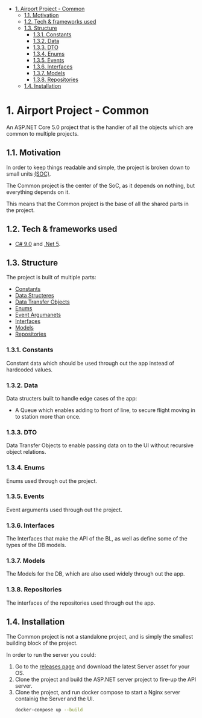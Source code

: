 - [1. Airport Project - Common](#1-airport-project---common)
  - [1.1. Motivation](#11-motivation)
  - [1.2. Tech & frameworks used](#12-tech--frameworks-used)
  - [1.3. Structure](#13-structure)
    - [1.3.1. Constants](#131-constants)
    - [1.3.2. Data](#132-data)
    - [1.3.3. DTO](#133-dto)
    - [1.3.4. Enums](#134-enums)
    - [1.3.5. Events](#135-events)
    - [1.3.6. Interfaces](#136-interfaces)
    - [1.3.7. Models](#137-models)
    - [1.3.8. Repositories](#138-repositories)
  - [1.4. Installation](#14-installation)

# 1. Airport Project - Common

An ASP.NET Core 5.0 project that is the handler of all the objects which are common to multiple projects.

## 1.1. Motivation

In order to keep things readable and simple, the project is broken down to small units [(SOC)](https://en.wikipedia.org/wiki/Separation_of_concerns).

The Common project is the center of the SoC, as it depends on nothing, but everything depends on it.

This means that the Common project is the base of all the shared parts in the project.

## 1.2. Tech & frameworks used

-   [C# 9.0](https://docs.microsoft.com/en-us/dotnet/csharp/whats-new/csharp-9) and [.Net 5](https://github.com/dotnet/core/tree/master/release-notes/5.0).

## 1.3. Structure

The project is built of multiple parts:


-   [Constants](#131-constants)
-   [Data Structeres](#132-data)
-   [Data Transfer Objects](#133-dto)
-   [Enums](#134-enums)
-   [Event Argumanets](#135-events)
-   [Interfaces](#136-interfaces)
-   [Models](#137-models)
-   [Repositories](#138-repositories)
  
### 1.3.1. Constants

Constant data which should be used through out the app instead of hardcoded values.

### 1.3.2. Data

Data structers built to handle edge cases of the app:

-   A Queue which enables adding to front of line, to secure flight moving in to station more than once.

### 1.3.3. DTO

Data Transfer Objects to enable passing data on to the UI without recursive object relations.

### 1.3.4. Enums

Enums used through out the project.

### 1.3.5. Events

Event arguments used through out the project.

### 1.3.6. Interfaces

The Interfaces that make the API of the BL, as well as define some of the types of the DB models.

### 1.3.7. Models

The Models for the DB, which are also used widely through out the app.

### 1.3.8. Repositories

The interfaces of the repositories used through out the app.

## 1.4. Installation

The Common project is not a standalone project, and is simply the smallest building block of the project.

In order to run the server you could:

1.  Go to the [releases page](https://github.com/ChemiAtlow/AirportProject/releases/latest) and download the latest Server asset for your OS.
2.  Clone the project and build the ASP.NET server project to fire-up the API server.
3.  Clone the project, and run docker compose to start a Nginx server containig the Server and the UI.
    ```bash
    docker-compose up --build
    ```
